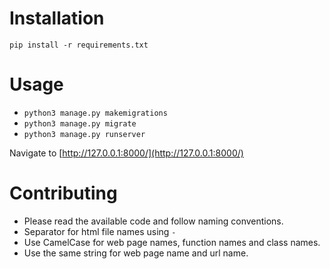 # Installation

`pip install -r requirements.txt`

# Usage

- `python3 manage.py makemigrations`
- `python3 manage.py migrate`
- `python3 manage.py runserver`

Navigate to [http://127.0.0.1:8000/](http://127.0.0.1:8000/)

# Contributing

- Please read the available code and follow naming conventions. 
- Separator for html file names using `-`
- Use CamelCase for web page names, function names and class names.
- Use the same string for web page name and url name.

